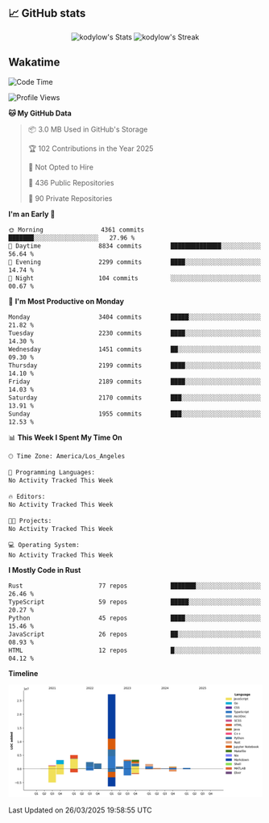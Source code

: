 ## 📈 GitHub stats
<!--START_SECTION:github-->
<div class="badges-githubstats">
  <p align="center">
    <img src="https://github-readme-stats.vercel.app/api?username=kodylow&theme=tokyonight&show_icons=true&hide_border=true&count_private=true" alt="kodylow's Stats" height="165">
    <img src="https://github-readme-streak-stats.herokuapp.com/?user=kodylow&theme=tokyonight&hide_border=true" alt="kodylow's Streak" height="165">
  </p>
</div>
<!--END_SECTION:github-->

## Wakatime 
<!--START_SECTION:waka-->
![Code Time](http://img.shields.io/badge/Code%20Time-1%2C294%20hrs%2031%20mins-blue)

![Profile Views](http://img.shields.io/badge/Profile%20Views-0-blue)

**🐱 My GitHub Data** 

> 📦 3.0 MB Used in GitHub's Storage 
 > 
> 🏆 102 Contributions in the Year 2025
 > 
> 🚫 Not Opted to Hire
 > 
> 📜 436 Public Repositories 
 > 
> 🔑 90 Private Repositories 
 > 
**I'm an Early 🐤** 

```text
🌞 Morning                4361 commits        ███████░░░░░░░░░░░░░░░░░░   27.96 % 
🌆 Daytime                8834 commits        ██████████████░░░░░░░░░░░   56.64 % 
🌃 Evening                2299 commits        ████░░░░░░░░░░░░░░░░░░░░░   14.74 % 
🌙 Night                  104 commits         ░░░░░░░░░░░░░░░░░░░░░░░░░   00.67 % 
```
📅 **I'm Most Productive on Monday** 

```text
Monday                   3404 commits        █████░░░░░░░░░░░░░░░░░░░░   21.82 % 
Tuesday                  2230 commits        ████░░░░░░░░░░░░░░░░░░░░░   14.30 % 
Wednesday                1451 commits        ██░░░░░░░░░░░░░░░░░░░░░░░   09.30 % 
Thursday                 2199 commits        ████░░░░░░░░░░░░░░░░░░░░░   14.10 % 
Friday                   2189 commits        ████░░░░░░░░░░░░░░░░░░░░░   14.03 % 
Saturday                 2170 commits        ███░░░░░░░░░░░░░░░░░░░░░░   13.91 % 
Sunday                   1955 commits        ███░░░░░░░░░░░░░░░░░░░░░░   12.53 % 
```


📊 **This Week I Spent My Time On** 

```text
🕑︎ Time Zone: America/Los_Angeles

💬 Programming Languages: 
No Activity Tracked This Week

🔥 Editors: 
No Activity Tracked This Week

🐱‍💻 Projects: 
No Activity Tracked This Week

💻 Operating System: 
No Activity Tracked This Week
```

**I Mostly Code in Rust** 

```text
Rust                     77 repos            ███████░░░░░░░░░░░░░░░░░░   26.46 % 
TypeScript               59 repos            █████░░░░░░░░░░░░░░░░░░░░   20.27 % 
Python                   45 repos            ████░░░░░░░░░░░░░░░░░░░░░   15.46 % 
JavaScript               26 repos            ██░░░░░░░░░░░░░░░░░░░░░░░   08.93 % 
HTML                     12 repos            █░░░░░░░░░░░░░░░░░░░░░░░░   04.12 % 
```



**Timeline**

![Lines of Code chart](https://raw.githubusercontent.com/Kodylow/Kodylow/master/assets/bar_graph.png)


 Last Updated on 26/03/2025 19:58:55 UTC
<!--END_SECTION:waka-->
